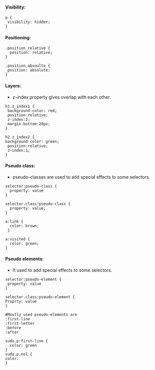 #### Visibility:

```
p {
 visibility: hidder;
}
```


#### Positioning:

```
.position_relative {
  position: relative;
}

.position_absoulte {
 position: absolute;
}
```

#### Layers:

* z-index property gives overlap with each other.

```
h1.z_index1 {
 background-color: red;
 position:relative;
 z-index:2;
 margin-bottom:20px;
}

h2.z_index2 {
background-color: green;
 position:relative;
 z-index:1;
}
```

#### Pseudo class:

* pseudo-classes are used to add special effects to some selectors.

```
selector:pseudo-class {
  property: value
}

selector.class:pseudo-class {
  property: value;
}
```


```
a:link { 
  color: brown;
 }

a:visited {
  color: green;
}
```


#### Pseudo elements:

* It used to add special effects to some selectors.

```
selector:pseudo-element {
 property: value
}
```

```
selector.class:pseudo-element {
Proprty: value
}
```

```
#Mostly used pseudo-elements are
:first-line
:first-letter
:before
:after
```

```
sudo.p:first-line {
  color: green
}
sudo.p.nol {
color:
}
```